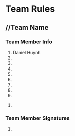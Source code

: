 # Team Rules

## //Team Name

### Team Member Info
<ol>
<li>Daniel Huynh</li>
<li></li>
<li></li>
<li></li>
<li></li>
<li></li>
<li></li>
<li></li>
<li></li>
</ol>

<ol>
<li></li>

</ol>



### Team Member Signatures
<ol>
<li></li>

</ol>